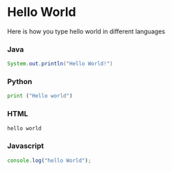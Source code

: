 # Hello World

Here is how you type hello world in different languages

### Java

```java
System.out.println("Hello World!")
```

### Python

```python
print ("Hello world")
```

### HTML

```html
hello world
```

### Javascript 

```javascript
console.log("hello World");
```
